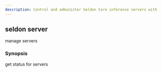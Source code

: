 ```yaml
---
description: Control and administer Seldon Core inference servers with the seldon server CLI command. Discover how to track server health, view deployed models, and manage server infrastructure. Complete reference for operating and maintaining your ML inference servers in Seldon Core.
---
```


## seldon server

manage servers

### Synopsis

get status for servers

```